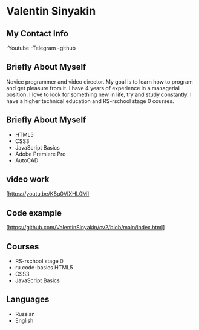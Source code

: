 # Valentin Sinyakin

## My Contact Info

-Youtube
-Telegram
-github

## Briefly About Myself

Novice programmer and video director.
My goal is to learn how to program and get pleasure from it.
I have 4 years of experience in a managerial position.
I love to look for something new in life, try and study constantly.
I have a higher technical education and RS-rschool stage 0 courses.

## Briefly About Myself

- HTML5
- CSS3
- JavaScript Basics
- Adobe Premiere Pro
- AutoCAD

## video work

[https://youtu.be/K8g0VIXHL0M]

## Code example

[https://github.com/ValentinSinyakin/cv2/blob/main/index.html]

## Courses

- RS-rschool stage 0
- ru.code-basics HTML5
- CSS3
- JavaScript Basics

## Languages

- Russian
- English
